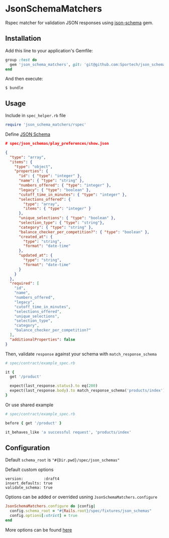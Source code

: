 # JsonSchemaMatchers

Rspec matcher for validation JSON responses using [json-schema](https://github.com/ruby-json-schema/json-schema) gem.

## Installation

Add this line to your application's Gemfile:

```ruby
group :test do
  gem 'json_schema_matchers', git: 'git@github.com:Sportech/json_schema_matchers.git', tag: 'v0.0.1'
end
```

And then execute:

    $ bundle

## Usage

Include in `spec_helper.rb` file

```ruby
require 'json_schema_matchers/rspec'
```

Define [JSON Schema](http://json-schema.org/)

```json
# spec/json_schemas/play_preferences/show.json

{
  "type": "array",
  "items": {
    "type": "object",
    "properties": {
      "id": { "type": "integer" },
      "name": { "type": "string" },
      "numbers_offered": { "type": "integer" },
      "legacy": { "type": "boolean" },
      "cutoff_time_in_minutes": { "type": "integer" },
      "selections_offered": {
        "type": "array",
        "items": { "type": "integer" }
      },
      "unique_selections": { "type": "boolean" },
      "selection_type": { "type": "string"},
      "category": { "type": "string" },
      "balance_checker_per_competition?": { "type": "boolean" },
      "created_at": {
        "type": "string",
        "format": "date-time"
      },
      "updated_at": {
        "type": "string",
        "format": "date-time"
      }
    }
  },
  "required": [
    "id",
    "name",
    "numbers_offered",
    "legacy",
    "cutoff_time_in_minutes",
    "selections_offered",
    "unique_selections",
    "selection_type",
    "category",
    "balance_checker_per_competition?"
  ],
  "additionalProperties": false
}
```

Then, validate `response` against your schema with `match_response_schema`

```ruby
# spec/contract/example_spec.rb

it {
  get '/product'

  expect(last_response.status).to eq(200)
  expect(last_response.body).to match_response_schema('products/index')
}
```

Or use shared example

```ruby
# spec/contract/example_spec.rb

before { get '/product' }

it_behaves_like 'a successful request', 'products/index'
```

## Configuration

Default `schema_root` is `"#{Dir.pwd}/spec/json_schemas"`

Default custom options

```
version:         :draft4
insert_defaults: true
validate_schema: true
```

Options can be added or overrided usning `JsonSchemaMatchers.configure`

```ruby
JsonSchemaMatchers.configure do |config|
  config.schema_root = "#{Rails.root}/spec/fixtures/json_schemas"
  config.options[:strict] = true
end
```

More options can be found [here](https://github.com/ruby-json-schema/json-schema/tree/v2.7.0#advanced-options)
